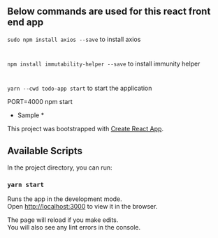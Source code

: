 ## Below commands are used for this react front end app

`sudo npm install axios --save` to install axios
#
`npm install immutability-helper --save` to install immunity helper
#
`yarn --cwd todo-app start` to start the application

PORT=4000 npm start
* Sample *

This project was bootstrapped with [Create React App](https://github.com/facebook/create-react-app).

## Available Scripts

In the project directory, you can run:

### `yarn start`

Runs the app in the development mode.\
Open [http://localhost:3000](http://localhost:3000) to view it in the browser.

The page will reload if you make edits.\
You will also see any lint errors in the console.

